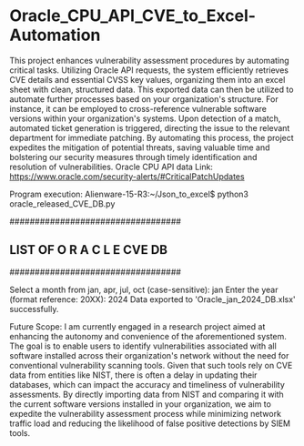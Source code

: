 # Oracle_CPU_API_CVE_to_Excel-Automation
This project enhances vulnerability assessment procedures by automating critical tasks. Utilizing Oracle API requests, the system efficiently retrieves CVE details and essential CVSS key values, organizing them into an excel sheet with clean, structured data. This exported data can then be utilized to automate further processes based on your organization's structure. For instance, it can be employed to cross-reference vulnerable software versions within your organization's systems. Upon detection of a match, automated ticket generation is triggered, directing the issue to the relevant department for immediate patching. By automating this process, the project expedites the mitigation of potential threats, saving valuable time and bolstering our security measures through timely identification and resolution of vulnerabilities.
Oracle CPU API data Link: https://www.oracle.com/security-alerts/#CriticalPatchUpdates

Program execution:
Alienware-15-R3:~/Json_to_excel$ python3 oracle_released_CVE_DB.py

##################################
##  LIST OF O R A C L E CVE DB  ##
##################################


Select a month from jan, apr, jul, oct (case-sensitive): jan
Enter the year (format reference: 20XX): 2024
Data exported to 'Oracle_jan_2024_DB.xlsx' successfully.


Future Scope:
I am currently engaged in a research project aimed at enhancing the autonomy and convenience of the aforementioned system. The goal is to enable users to identify vulnerabilities associated with all software installed across their organization's network without the need for conventional vulnerability scanning tools. Given that such tools rely on CVE data from entities like NIST, there is often a delay in updating their databases, which can impact the accuracy and timeliness of vulnerability assessments. By directly importing data from NIST and comparing it with the current software versions installed in your organization, we aim to expedite the vulnerability assessment process while minimizing network traffic load and reducing the likelihood of false positive detections by SIEM tools.
